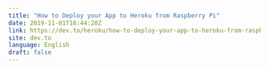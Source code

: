 ```yaml
---
title: "How to Deploy your App to Heroku from Raspberry Pi"
date: 2019-11-01T16:44:28Z
link: https://dev.to/heroku/how-to-deploy-your-app-to-heroku-from-raspberry-pi-162k?utm_medium=RSS&utm_source=news.12bit.vn
site: dev.to
language: English
draft: false
---
```

